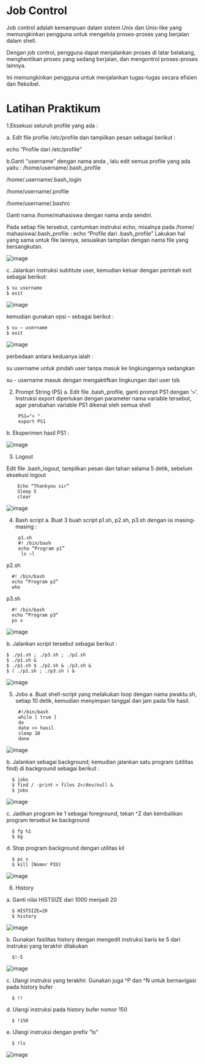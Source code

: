 # Job Control

Job control adalah kemampuan dalam sistem Unix dan Unix-like yang memungkinkan pengguna untuk mengelola proses-proses yang berjalan dalam shell.

Dengan job control, pengguna dapat menjalankan proses di latar belakang, menghentikan proses yang sedang berjalan, dan mengontrol proses-proses lainnya.

Ini memungkinkan pengguna untuk menjalankan tugas-tugas secara efisien dan fleksibel.

# Latihan Praktikum

1.Eksekusi seluruh profile yang ada :

a. Edit file profile /etc/profile dan tampilkan pesan sebagai berikut :

echo “Profile dari /etc/profile”

b.Ganti "username" dengan nama anda , lalu edit semua profile yang ada yaitu :
/home/username/.bash_profile

/home/.username/.bash_login

/home/username/.profile

/home/username/.bashrc

Ganti nama /home/mahasiswa dengan nama anda sendiri. 

Pada setiap file tersebut, cantumkan instruksi echo, misalnya pada /home/ mahasiswa/.bash_profile :
echo “Profile dari .bash_profile”
Lakukan hal yang sama untuk file lainnya, sesuaikan tampilan dengan nama file yang
bersangkutan.

![image](https://github.com/FahriAl-Hafiz/Laporan-praktikum-5-SistemOperasi/assets/126375451/319909d1-3df8-4cba-b1d6-791e44634966)

c. Jalankan instruksi subtitute user, kemudian keluar dengan perintah exit sebagai berikut:

    $ su username 
    $ exit

![image](https://github.com/FahriAl-Hafiz/Laporan-praktikum-5-SistemOperasi/assets/126375451/0e2662ef-ed51-47bb-8bce-ba21dc850570)

kemudian gunakan opsi – sebagai berikut :
    
    $ su – username
    $ exit

![image](https://github.com/FahriAl-Hafiz/Laporan-praktikum-5-SistemOperasi/assets/126375451/24d83d8e-63bb-45cf-81f3-ebe7922d85e2)

perbedaan antara keduanya ialah :

su username untuk pindah user tanpa masuk ke lingkungannya sedangkan 

su - username masuk dengan mengaktifkan lingkungan dari user tsb

2. Prompt String (PS)
a. Edit file .bash_profile, ganti prompt PS1 dengan ‘>’. Instruksi export diperlukan dengan
parameter nama variable tersebut, agar perubahan variable PS1 dikenal oleh semua shell

        PS1="> "
        export PS1

b. Eksperimen hasil PS1 :

![image](https://github.com/FahriAl-Hafiz/Laporan-praktikum-5-SistemOperasi/assets/126375451/64bcbc33-42d1-40cd-90af-a3de89d91768)

3. Logout

Edit file .bash_logout, tampilkan pesan dan tahan selama 5 detik, sebelum eksekusi logout
        
        Echo “Thankyou sir”
        Sleep 5
        clear

![image](https://github.com/FahriAl-Hafiz/Laporan-praktikum-5-SistemOperasi/assets/126375451/c34d5739-1582-4c7c-adaa-b69acbade138)

4. Bash script
a. Buat 3 buah script p1.sh, p2.sh, p3.sh dengan isi masing-masing :

        p1.sh
        #! /bin/bash
        echo “Program p1”
         ls –l
p2.sh
      
      #! /bin/bash
      echo “Program p2”
      who

p3.sh
      
      #! /bin/bash
      echo “Program p3”
      ps x

![image](https://github.com/FahriAl-Hafiz/Laporan-praktikum-5-SistemOperasi/assets/126375451/e27b9369-2259-466b-9cd4-b4cb687b4550)

      
b. Jalankan script tersebut sebagai berikut :

    $ ./p1.sh ; ./p3.sh ; ./p2.sh
    $ ./p1.sh &
    $ ./p1.sh $ ./p2.sh & ./p3.sh &
    $ ( ./p1.sh ; ./p3.sh ) &

![image](https://github.com/FahriAl-Hafiz/Laporan-praktikum-5-SistemOperasi/assets/126375451/9ce33c64-65e4-4e56-b260-53ffe673e5cc)

5. Jobs
a. Buat shell-script yang melakukan loop dengan nama pwaktu.sh,
setiap 10 detik, kemudian menyimpan tanggal dan jam pada file hasil.

        #!/bin/bash
        while [ true ]
        do
        date >> hasil
        sleep 10
        done

![image](https://github.com/FahriAl-Hafiz/Laporan-praktikum-5-SistemOperasi/assets/126375451/d22be7a4-b199-4d4f-920a-07ed35388a1d)

b. Jalankan sebagai background; kemudian jalankan satu program (utilitas find) di background
sebagai berikut :
      
      $ jobs
      $ find / -print > files 2>/dev/null &
      $ jobs

![image](https://github.com/FahriAl-Hafiz/Laporan-praktikum-5-SistemOperasi/assets/126375451/cd554322-3c9d-4e1a-bae5-22c5c3ed897b)

c. Jadikan program ke 1 sebagai foreground, tekan ^Z dan kembalikan program tersebut ke
background
      
      $ fg %1
      $ bg

d. Stop program background dengan utilitas kil
      
      $ ps x
      $ kill [Nomor PID]

![image](https://github.com/FahriAl-Hafiz/Laporan-praktikum-5-SistemOperasi/assets/126375451/2a70ddd5-b054-4bf7-9188-33a2adb91125)


6. History

a. Ganti nilai HISTSIZE dari 1000 menjadi 20
      
      $ HISTSIZE=20
      $ history

![image](https://github.com/FahriAl-Hafiz/Laporan-praktikum-5-SistemOperasi/assets/126375451/abddc3b3-787f-4721-b88e-471f62496d51)

b. Gunakan fasilitas history dengan mengedit instruksi baris ke 5 dari instruksi yang terakhir
dilakukan

      $!-5

![image](https://github.com/FahriAl-Hafiz/Laporan-praktikum-5-SistemOperasi/assets/126375451/ada940af-bb33-407d-bc2d-32322072d93a)

c. Ulangi instruksi yang terakhir. Gunakan juga ^P dan ^N untuk bernavigasi pada history bufer

      $ !!

d. Ulangi instruksi pada history bufer nomor 150

      $ !150

e. Ulangi instruksi dengan prefix “ls”
      
      $ !ls
![image](https://github.com/FahriAl-Hafiz/Laporan-praktikum-5-SistemOperasi/assets/126375451/7f339608-c4e7-48ea-b164-84c4a6fa2991)




